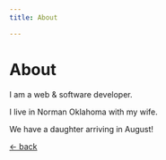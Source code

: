```yaml
---
title: About

---
```


# About

I am a web & software developer.

I live in Norman Oklahoma with my wife.

We have a daughter arriving in August!

[<- back](./index.html)